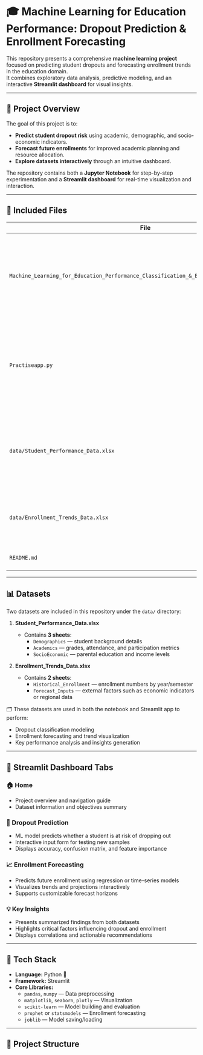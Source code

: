 # 🎓 Machine Learning for Education Performance: Dropout Prediction & Enrollment Forecasting

This repository presents a comprehensive **machine learning project** focused on predicting student dropouts and forecasting enrollment trends in the education domain.  
It combines exploratory data analysis, predictive modeling, and an interactive **Streamlit dashboard** for visual insights.

---

## 🧭 Project Overview

The goal of this project is to:
- **Predict student dropout risk** using academic, demographic, and socio-economic indicators.  
- **Forecast future enrollments** for improved academic planning and resource allocation.  
- **Explore datasets interactively** through an intuitive dashboard.  

The repository contains both a **Jupyter Notebook** for step-by-step experimentation and a **Streamlit dashboard** for real-time visualization and interaction.

---

## 📘 Included Files

| File | Description |
|------|--------------|
| `Machine_Learning_for_Education_Performance_Classification_&_Enrollment_Forecasting.ipynb` | Jupyter Notebook containing full data exploration, preprocessing, feature engineering, model training, and evaluation steps. |
| `Practiseapp.py` | Streamlit application implementing the dashboard with four tabs: Home, Dropout Prediction, Enrollment Forecasting, and Key Insights. |
| `data/Student_Performance_Data.xlsx` | Dataset with 3 sheets containing student demographics, academic data, and socio-economic factors. |
| `data/Enrollment_Trends_Data.xlsx` | Dataset with 2 sheets providing historical enrollment and forecast input data. |
| `README.md` | Project documentation (this file). |

---

## 📊 Datasets

Two datasets are included in this repository under the `data/` directory:

1. **Student_Performance_Data.xlsx**  
   - Contains **3 sheets**:  
     - `Demographics` — student background details  
     - `Academics` — grades, attendance, and participation metrics  
     - `SocioEconomic` — parental education and income levels  

2. **Enrollment_Trends_Data.xlsx**  
   - Contains **2 sheets**:  
     - `Historical_Enrollment` — enrollment numbers by year/semester  
     - `Forecast_Inputs` — external factors such as economic indicators or regional data  

🗂️ These datasets are used in both the notebook and Streamlit app to perform:
- Dropout classification modeling  
- Enrollment forecasting and trend visualization  
- Key performance analysis and insights generation  

---

## 🚀 Streamlit Dashboard Tabs

### 🏠 Home
- Project overview and navigation guide  
- Dataset information and objectives summary  

### 🎯 Dropout Prediction
- ML model predicts whether a student is at risk of dropping out  
- Interactive input form for testing new samples  
- Displays accuracy, confusion matrix, and feature importance  

### 📈 Enrollment Forecasting
- Predicts future enrollment using regression or time-series models  
- Visualizes trends and projections interactively  
- Supports customizable forecast horizons  

### 💡 Key Insights
- Presents summarized findings from both datasets  
- Highlights critical factors influencing dropout and enrollment  
- Displays correlations and actionable recommendations  

---

## 🧩 Tech Stack

- **Language:** Python 🐍  
- **Framework:** Streamlit  
- **Core Libraries:**  
  - `pandas`, `numpy` — Data preprocessing  
  - `matplotlib`, `seaborn`, `plotly` — Visualization  
  - `scikit-learn` — Model building and evaluation  
  - `prophet` or `statsmodels` — Enrollment forecasting  
  - `joblib` — Model saving/loading  

---

## 📂 Project Structure




